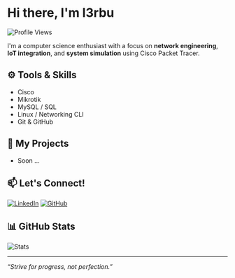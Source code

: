 # **Hi there, I'm l3rbu**

![Profile Views](https://komarev.com/ghpvc/?username=l3rbu&color=blue)

I'm a computer science enthusiast with a focus on **network engineering**, **IoT integration**, and **system simulation** using Cisco Packet Tracer.

## ⚙️ Tools & Skills
- Cisco
- Mikrotik
- MySQL / SQL
- Linux / Networking CLI
- Git & GitHub

## 🚀 My Projects
- Soon ...

## 📫 Let's Connect!
[![LinkedIn](https://img.shields.io/badge/LinkedIn-blue?style=flat&logo=linkedin)](https://linkedin.com/in/anasmifta)
[![GitHub](https://img.shields.io/badge/GitHub-grey?style=flat&logo=github)](https://github.com/l3rbu)

## 📊 GitHub Stats

![Stats](https://github-readme-stats.vercel.app/api?username=l3rbu&show_icons=true&theme=radical)

---

_“Strive for progress, not perfection.”_
